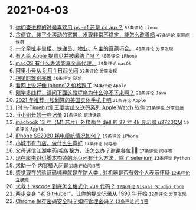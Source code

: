# 2021-04-03

1. [你们查进程的时候喜欢用 ps -ef 还是 ps aux？](https://www.v2ex.com/t/767746) `53条评论` `Linux`
1. [贪便宜，装了个移动的宽带，发现非常不稳定，能怎么改善吗](https://www.v2ex.com/t/767800) `47条评论` `宽带症候群`
1. [一个牵扯丰巢柜、快递员、物业、车主的奇葩巧合。](https://www.v2ex.com/t/767741) `41条评论` `分享发现`
1. [有人给 Apple 提意见并被采纳了吗？](https://www.v2ex.com/t/767750) `40条评论` `iPhone`
1. [macOS 有什么办法能真全局代理。](https://www.v2ex.com/t/767745) `39条评论` `macOS`
1. [阿里小号从 5 月 1 日起关闭](https://www.v2ex.com/t/767780) `32条评论` `分享发现`
1. [相见时难别亦难](https://www.v2ex.com/t/767759) `30条评论` `随想`
1. [看网上说好像 iphone12 价格跌了](https://www.v2ex.com/t/767751) `24条评论` `Apple`
1. [刚学多线程，请问下面这段程序为什么停不下来啊？](https://www.v2ex.com/t/767839) `21条评论` `Java`
1. [2021 年推荐一张划算的美国实体手机卡吧](https://www.v2ex.com/t/767793) `21条评论` `Apple`
1. [[时鸟·Timebird] 王婆卖瓜又送码系列 Apple Watch 软件](https://www.v2ex.com/t/767788) `21条评论` `分享创造`
1. [当小组长的一些记录](https://www.v2ex.com/t/767732) `21条评论` `职场话题`
1. [macbook 13 寸（M1 芯片）外接两台 dell 的 27 寸 4k 显示器 u2720QM](https://www.v2ex.com/t/767784) `19条评论` `Apple`
1. [iPhone SE2020 耗电续航情况如何？](https://www.v2ex.com/t/767729) `19条评论` `iPhone`
1. [小城市有门店，做什么生意好](https://www.v2ex.com/t/767767) `17条评论` `问与答`
1. [父母迷信江湖中药/祖传秘方，该怎么办？谢谢各位🙏🙏](https://www.v2ex.com/t/767770) `17条评论` `问与答`
1. [现在爬虫对付脚本构造的网页还有什么方法，除了 selenium](https://www.v2ex.com/t/767807) `13条评论` `Python`
1. [求助一个 <table> 内容插入问题](https://www.v2ex.com/t/767758) `13条评论` `问与答`
1. [感觉现在的验证码纯粹就是在防人类...对机器是否有效个人表示怀疑](https://www.v2ex.com/t/767833) `12条评论` `互联网`
1. [求救！ vscode 到底怎么格式化 vue 代码？](https://www.v2ex.com/t/767822) `12条评论` `Visual Studio Code`
1. [两步变身 “老 GitHuber”，让你的提交记录从 1990 年开始](https://www.v2ex.com/t/767821) `12条评论` `分享发现`
1. [Chrome 保存密码安全吗？如何管理密码？](https://www.v2ex.com/t/767805) `12条评论` `问与答`
